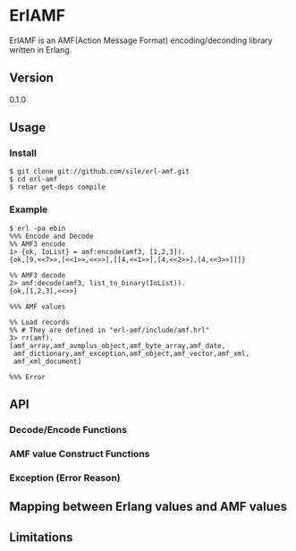 # ErlAMF
ErlAMF is an AMF(Action Message Format) encoding/deconding library written in Erlang.

## Version
0.1.0

## Usage
### Install

    $ git clone git://github.com/sile/erl-amf.git
    $ cd erl-amf
    $ rebar get-deps compile

### Example

    $ erl -pa ebin
    %%% Encode and Decode
    %% AMF3 encode
    1> {ok, IoList} = amf:encode(amf3, [1,2,3]).
    {ok,[9,<<7>>,[<<1>>,<<>>],[[4,<<1>>],[4,<<2>>],[4,<<3>>]]]}
    
    %% AMF3 decode
    2> amf:decode(amf3, list_to_binary(IoList)).
    {ok,[1,2,3],<<>>}
    
    %%% AMF values
    
    %% Load records
    %% # They are defined in "erl-amf/include/amf.hrl"
    3> rr(amf).
    [amf_array,amf_avmplus_object,amf_byte_array,amf_date,
     amf_dictionary,amf_exception,amf_object,amf_vector,amf_xml,
     amf_xml_document]
    
    %%% Error

## API
### Decode/Encode Functions

### AMF value Construct Functions

### Exception (Error Reason)

## Mapping between Erlang values and AMF values

## Limitations
